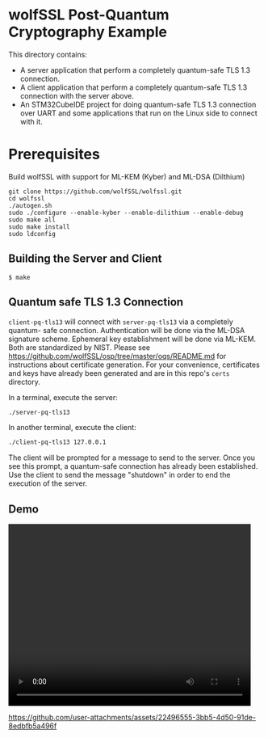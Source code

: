 # wolfSSL Post-Quantum Cryptography Example

This directory contains:

- A server application that perform a completely quantum-safe TLS 1.3
  connection.
- A client application that perform a completely quantum-safe TLS 1.3
  connection with the server above.
- An STM32CubeIDE project for doing quantum-safe TLS 1.3 connection over UART
  and some applications that run on the Linux side to connect with it.

# Prerequisites

Build wolfSSL with support for ML-KEM (Kyber) and ML-DSA (Dilthium)

```
git clone https://github.com/wolfSSL/wolfssl.git
cd wolfssl
./autogen.sh
sudo ./configure --enable-kyber --enable-dilithium --enable-debug 
sudo make all
sudo make install
sudo ldconfig
```
 
## Building the Server and Client

```
$ make
```

## Quantum safe TLS 1.3 Connection

`client-pq-tls13` will connect with `server-pq-tls13` via a completely quantum-
safe connection. Authentication will be done via the ML-DSA signature scheme.
Ephemeral key establishment will be done via ML-KEM. Both are standardized by
NIST. Please see
https://github.com/wolfSSL/osp/tree/master/oqs/README.md for instructions about
certificate generation. For your convenience, certificates and keys have already
been generated and are in this repo's `certs` directory.

In a terminal, execute the server:

```sh
./server-pq-tls13
```

In another terminal, execute the client:

```sh
./client-pq-tls13 127.0.0.1
```

The client will be prompted for a message to send to the server. Once you see
this prompt, a quantum-safe connection has already been established. Use the
client to send the message "shutdown" in order to end the execution of the
server.


## Demo

<video src="./pq_tls_server_client_demo_wolfssl.mkv" width="480" height="360" controls></video>

https://github.com/user-attachments/assets/22496555-3bb5-4d50-91de-8edbfb5a496f



